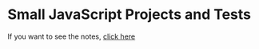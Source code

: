 # Small JavaScript Projects and Tests

If you want to see the notes, [click here](https://github.com/Zondazx/small-js-projects/blob/master/NOTES.md)
